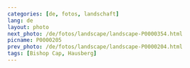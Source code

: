 ```yaml
---
categories: [de, fotos, landschaft]
lang: de
layout: photo
next_photo: /de/fotos/landscape/landscape-P0000354.html
picname: P0000205
prev_photo: /de/fotos/landscape/landscape-P0000204.html
tags: [Bishop Cap, Hausberg]
---
```

